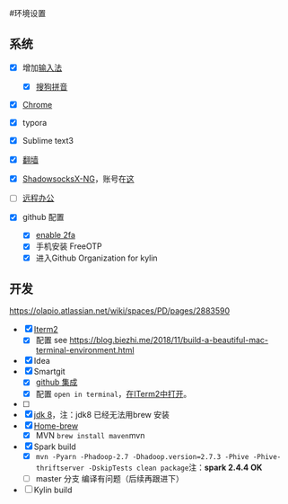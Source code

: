 #环境设置

## 系统

- [x] 增加[输入法](https://support.apple.com/zh-cn/guide/chinese-input-method/cim6023ab944/104/mac/10.15)

  - [x] [搜狗拼音](https://pinyin.sogou.com/mac/)
- [x] [Chrome](https://www.google.cn/chrome/thank-you.html?statcb=0&installdataindex=empty&defaultbrowser=0)
- [x] typora
- [x] Sublime text3
- [x] [翻墙](https://olapio.atlassian.net/wiki/spaces/IT/pages/66224174/VPN)
- [x] [ShadowsocksX-NG](https://github.com/shadowsocks/ShadowsocksX-NG)，账号在[这]([https://github.com/Alvin9999/new-pac/wiki/ss%E5%85%8D%E8%B4%B9%E8%B4%A6%E5%8F%B7](https://github.com/Alvin9999/new-pac/wiki/ss免费账号))
- [ ] [远程办公](https://olapio.atlassian.net/wiki/spaces/IT/pages/63012970/VPN) 
- [x] github 配置
  - [x] [enable 2fa]( https://help.github.com/articles/securing-your-account-with-two-factor-authentication-2fa/ )
  - [x] 手机安装 FreeOTP
  - [x] 进入Github Organization for kylin

## 开发

https://olapio.atlassian.net/wiki/spaces/PD/pages/2883590

- [x] [Iterm2](https://www.iterm2.com/)
  - [x] 配置 see https://blog.biezhi.me/2018/11/build-a-beautiful-mac-terminal-environment.html
- [x] Idea
- [x] Smartgit
  - [x] [github 集成](http://www.syntevo.com/doc/display/SG191/GitHub+integration)
  - [x] 配置 `open in terminal`，[在ITerm2中打开](https://gist.github.com/vuchau/e977bc1934984e8e859b8ddd8ddd3b38)。
- [ ] 
- [x] [jdk 8](http://www.oracle.com/technetwork/java/javase/downloads/jdk8-downloads-2133151.html)，注：jdk8 已经无法用brew 安装
- [x] [Home-brew](https://brew.sh/)
  - [x] MVN `brew install maven`mvn
- [x] Spark build
  - [x] `mvn -Pyarn -Phadoop-2.7 -Dhadoop.version=2.7.3 -Phive -Phive-thriftserver -DskipTests clean package`注：**spark 2.4.4 OK**
  - [ ] master 分支 编译有问题（后续再跟进下）
- [ ] Kylin build